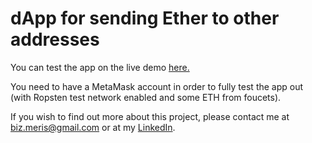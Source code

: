 # dApp for sending Ether to other addresses 
You can test the app on the live demo [here.](https://gerhman-exchange.netlify.app/)

You need to have a MetaMask account in order to fully test the app out (with Ropsten test network enabled and some ETH from foucets).

If you wish to find out more about this project, please contact me at biz.meris@gmail.com or at my [LinkedIn](https://www.linkedin.com/in/meris-tarhanis/).
